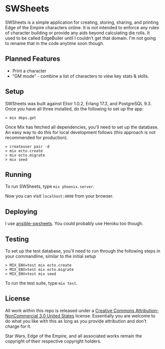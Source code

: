 # SWSheets

SWSheets is a simple application for creating, storing, sharing, and printing Edge of the Empire characters online. It is not intended to enforce any rules of character building or provide any aids beyond calculating die rolls. It used to be called EdgeBuiler until I couldn't get that domain. I'm not going to rename that in the code anytime soon though.

## Planned Features

* Print a character
* “GM mode” - combine a list of characters to view key stats & skills.

## Setup

SWSheets was built against Elixir 1.0.2, Erlang 17.3, and PostgreSQL 9.3. Once you have all three installed, do the following to set up the app:

```
> mix deps.get
```

Once Mix has fetched all dependencies, you'll need to set up the database. An easy way to do this for local development follows (this approach is not recommended for production).

```
> createuser pair -d
> mix ecto.create
> mix ecto.migrate
> mix seed
```

## Running

To run SWSheets, type `mix phoenix.server`.

Now you can visit `localhost:4000` from your browser.

## Deploying

I use [ansible-swsheets](https://github.com/citizenparker/ansible-swsheets). You could probably use Heroku too though.

## Testing
To set up the test database, you'll need to run through the following steps in your commandline, similar to the initial setup
```
> MIX_ENV=test mix ecto.create
> MIX_ENV=test mix ecto.migrate
> MIX_ENV=test mix seed
```

To run the test suite, type `mix test`.

## License

All work within this repo is released under a [Creative Commons Attribution-NonCommercial 3.0 United States](https://creativecommons.org/licenses/by-nc/3.0/us/) license. Essentially you are welcome to do what you like with this as long as you provide attribution and don't charge for it.

Star Wars, Edge of the Empire, and all associated works remain the copyright of their respective copyright holders.
